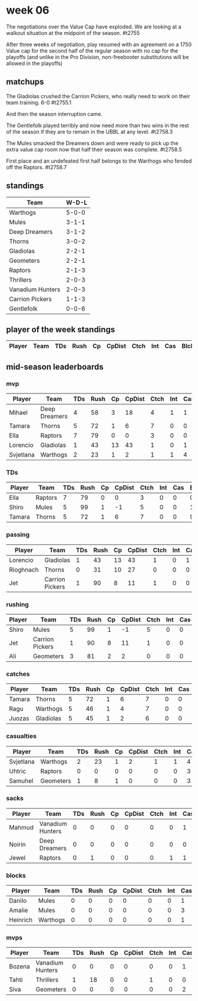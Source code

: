 # week 06

The negotiations over the Value Cap have exploded. We are looking at a walkout situation at the midpoint of the season. #t2755

After three weeks of negotiation, play resumed with an agreement on a 1750 Value cap for the second half of the regular season with no cap for the playoffs (and unlike in the Pro Division, non-freebooter substitutions will be allowed in the playoffs)

## matchups

The Gladiolas crushed the Carrion Pickers, who really need to work on their team training. 6-0 #t2755.1
 
And then the season interruption came.
 
The Gentlefolk played terribly and now need more than two wins in the rest of the season if they are to remain in the UBBL at any level. #t2758.3
 
The Mules smacked the Dreamers down and were ready to pick up the extra value cap room now that half their season was complete. #t2758.5
 
First place and an undefeated first half belongs to the Warthogs who fended off the Raptors. #t2758.7


 

## standings

| Team | W-D-L |
|-------|-----|
| Warthogs | 5-0-0 |
| Mules | 3-1-1 |
| Deep Dreamers | 3-1-2 |
| Thorns | 3-0-2 |
| Gladiolas | 2-2-1 |
| Geometers | 2-2-1 |
| Raptors | 2-1-3 |
| Thrillers | 2-0-3 |
| Vanadium Hunters | 2-0-3 |
| Carrion Pickers | 1-1-3 |
| Gentlefolk | 0-0-6 |

## player of the week standings

| Player            | Team             | TDs  | Rush | Cp   | CpDist | Ctch | Int | Cas  | Blck | Sck | MVP | SPP  |
|-------------------|------------------|------|------|------|----------|---------|---|---|--------|-------|------|------|

## mid-season leaderboards

### mvp

| Player            | Team             | TDs  | Rush | Cp   | CpDist | Ctch | Int | Cas  | Blck | Sck | MVP | SPP  |
|-------------------|------------------|------|------|------|----------|---------|---|---|--------|-------|------|------|
| Mihael    | Deep Dreamers |    4 |   58 |    3 |       18 |      4 |     1 |    1 |      3 |     0 |    1 |   24 |
| Tamara    | Thorns        |    5 |   72 |    1 |        6 |      7 |     0 |    0 |      9 |     1 |    1 |   21 |
| Ella      | Raptors       |    7 |   79 |    0 |        0 |      3 |     0 |    0 |      0 |     0 |    0 |   21 |
| Lorencio  | Gladiolas     |    1 |   43 |   13 |       43 |      1 |     0 |    1 |      6 |     0 |    0 |   18 |
| Svjetlana | Warthogs      |    2 |   23 |    1 |        2 |      1 |     1 |    4 |     15 |     1 |    0 |   17 |

### TDs

| Player            | Team             | TDs  | Rush | Cp   | CpDist | Ctch | Int | Cas  | Blck | Sck | MVP | SPP  |
|-------------------|------------------|------|------|------|----------|---------|---|---|--------|-------|------|------|
| Ella   | Raptors |    7 |   79 |    0 |        0 |      3 |     0 |    0 |      0 |     0 |    0 |   21 |
| Shiro  | Mules   |    5 |   99 |    1 |       -1 |      5 |     0 |    0 |      1 |     0 |    0 |   16 |
| Tamara | Thorns  |    5 |   72 |    1 |        6 |      7 |     0 |    0 |      9 |     1 |    1 |   21 |

### passing

| Player            | Team             | TDs  | Rush | Cp   | CpDist | Ctch | Int | Cas  | Blck | Sck | MVP | SPP  |
|-------------------|------------------|------|------|------|----------|---------|---|---|--------|-------|------|------|
| Lorencio  | Gladiolas       |    1 |   43 |   13 |       43 |      1 |     0 |    1 |      6 |     0 |    0 |   18 |
| Rioghnach | Thorns          |    0 |   31 |   10 |       27 |      0 |     0 |    0 |      2 |     1 |    0 |   10 |
| Jet       | Carrion Pickers |    1 |   90 |    8 |       11 |      1 |     0 |    0 |      3 |     0 |    0 |   11 |

### rushing

| Player            | Team             | TDs  | Rush | Cp   | CpDist | Ctch | Int | Cas  | Blck | Sck | MVP | SPP  |
|-------------------|------------------|------|------|------|----------|---------|---|---|--------|-------|------|------|
| Shiro  | Mules           |    5 |   99 |    1 |       -1 |      5 |     0 |    0 |      1 |     0 |    0 |   16 |
| Jet    | Carrion Pickers |    1 |   90 |    8 |       11 |      1 |     0 |    0 |      3 |     0 |    0 |   11 |
| Ali    | Geometers       |    3 |   81 |    2 |        2 |      0 |     0 |    0 |      5 |     0 |    0 |   11 |

### catches

| Player            | Team             | TDs  | Rush | Cp   | CpDist | Ctch | Int | Cas  | Blck | Sck | MVP | SPP  |
|-------------------|------------------|------|------|------|----------|---------|---|---|--------|-------|------|------|
| Tamara | Thorns    |    5 |   72 |    1 |        6 |      7 |     0 |    0 |      9 |     1 |    1 |   21 |
| Ragu   | Warthogs  |    5 |   46 |    1 |        4 |      7 |     0 |    0 |      0 |     0 |    0 |   16 |
| Juozas | Gladiolas |    5 |   45 |    1 |        2 |      6 |     0 |    0 |      5 |     0 |    0 |   16 |

### casualties

| Player            | Team             | TDs  | Rush | Cp   | CpDist | Ctch | Int | Cas  | Blck | Sck | MVP | SPP  |
|-------------------|------------------|------|------|------|----------|---------|---|---|--------|-------|------|------|
| Svjetlana | Warthogs  |    2 |   23 |    1 |        2 |      1 |     1 |    4 |     15 |     1 |    0 |   17 |
| Uhtric    | Raptors   |    0 |    0 |    0 |        0 |      0 |     0 |    3 |     21 |     1 |    0 |    6 |
| Samuhel   | Geometers |    1 |    8 |    1 |        0 |      0 |     0 |    3 |     27 |     0 |    0 |   10 |

### sacks

| Player            | Team             | TDs  | Rush | Cp   | CpDist | Ctch | Int | Cas  | Blck | Sck | MVP | SPP  |
|-------------------|------------------|------|------|------|----------|---------|---|---|--------|-------|------|------|
| Mahmud | Vanadium Hunters |    0 |    0 |    0 |        0 |      0 |     0 |    1 |     19 |     3 |    0 |    2 |
| Noirin | Deep Dreamers    |    0 |    0 |    0 |        0 |      0 |     0 |    0 |     13 |     3 |    1 |    5 |
| Jewel  | Raptors          |    0 |    1 |    0 |        0 |      0 |     1 |    1 |     12 |     2 |    0 |    4 |

### blocks

| Player            | Team             | TDs  | Rush | Cp   | CpDist | Ctch | Int | Cas  | Blck | Sck | MVP | SPP  |
|-------------------|------------------|------|------|------|----------|---------|---|---|--------|-------|------|------|
| Danilo   | Mules    |    0 |    0 |    0 |        0 |      0 |     0 |    1 |     43 |     1 |    1 |    7 |
| Amalie   | Mules    |    0 |    0 |    0 |        0 |      0 |     0 |    3 |     38 |     0 |    0 |    6 |
| Heinrich | Warthogs |    0 |    0 |    0 |        0 |      0 |     0 |    1 |     33 |     0 |    0 |    2 |

### mvps

| Player            | Team             | TDs  | Rush | Cp   | CpDist | Ctch | Int | Cas  | Blck | Sck | MVP | SPP  |
|-------------------|------------------|------|------|------|----------|---------|---|---|--------|-------|------|------|
| Bozena | Vanadium Hunters |    0 |    0 |    0 |        0 |      0 |     0 |    1 |     13 |     0 |    2 |   12 |
| Tahti  | Thrillers        |    1 |   18 |    0 |        0 |      1 |     0 |    0 |     26 |     0 |    2 |   13 |
| Siva   | Geometers        |    0 |    0 |    0 |        0 |      0 |     0 |    2 |     24 |     0 |    2 |   14 |
